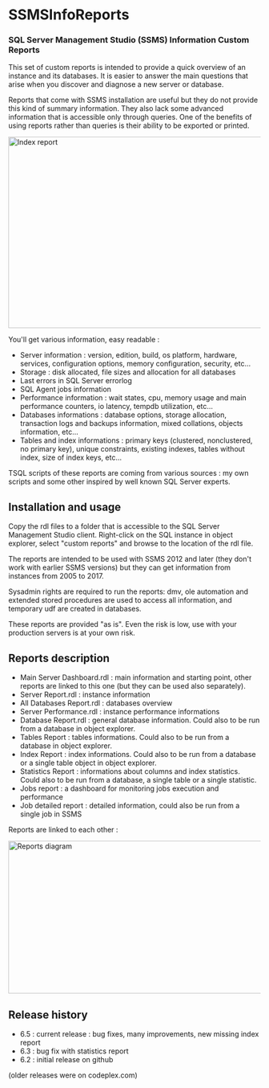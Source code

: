 # SSMSInfoReports
<h3>SQL Server Management Studio (SSMS) Information Custom Reports</h3>

This set of custom reports is intended to provide a quick overview of an instance and its databases. It is easier to answer the main questions that arise when you discover and diagnose a new server or database.

Reports that come with SSMS installation are useful but they do not provide this kind of summary information. They also lack some advanced information that is accessible only through queries. One of the benefits of using reports rather than queries is their ability to be exported or printed.

<p><img src="http://blog.datafly.pro/public/images/SSMSInfoReports/SSMSInfoReportSample.jpg" alt="Index report" width="605" height="381" /></p>

You'll get various information, easy readable :
<ul>
<li>Server information : version, edition, build, os platform, hardware, services, configuration options, memory configuration, security, etc… </li>
<li>Storage : disk allocated, file sizes and allocation for all databases </li>
<li>Last errors in SQL Server errorlog </li>
<li>SQL Agent jobs information  </li>
<li>Performance information : wait states, cpu, memory usage and main performance counters, io latency, tempdb utilization, etc… </li>
<li>Databases informations : database options, storage allocation, transaction logs and backups information, mixed collations, objects information, etc... </li>
<li>Tables and index informations : primary keys (clustered, nonclustered, no primary key), unique constraints, existing indexes, tables without index, size of index keys, etc… </li> </ul>

TSQL scripts of these reports are coming from various sources : my own scripts and some other inspired by well known SQL Server experts.

<h2>Installation and usage</h2>
Copy the rdl files to a folder that is accessible to the SQL Server Management Studio client. Right-click on the SQL instance in object explorer, select "custom reports" and browse to the location of the rdl file.

The reports are intended to be used with SSMS 2012 and later (they don't work with earlier SSMS versions) but they can get information from instances from 2005 to 2017.

Sysadmin rights are required to run the reports: dmv, ole automation and extended stored procedures are used to access all information, and temporary udf are created in databases.

These reports are provided "as is". Even the risk is low, use with your production servers is at your own risk.

<h2>Reports description</h2>
<ul>
<li>Main Server Dashboard.rdl : main information and starting point, other reports are linked to this one  (but they can be used also separately). 
<li>Server Report.rdl : instance information </li>
<li>All Databases Report.rdl : databases overview </li>
<li>Server Performance.rdl : instance performance informations </li>
<li>Database Report.rdl : general database information. Could also to be run from a database in object explorer. </li>
<li>Tables Report : tables informations. Could also to be run from a database in object explorer. </li>
<li>Index Report : index informations. Could also to be run from a database or a single table object in object explorer. </li>
<li>Statistics Report : informations about columns and index statistics. Could also to be run from a database, a single table or a single statistic. </li>
<li>Jobs report : a dashboard for monitoring jobs execution and performance </li>
<li>Job detailed report : detailed information, could also be run from a single job in SSMS </li>
</ul>
Reports are linked to each other : 
<p><img src="http://blog.datafly.pro/public/images/SSMSInfoReports/SSMSInfoReportDiagram.jpg" alt="Reports diagram" width="589" height="304" /></p>
<h2>Release history</h2>
<ul>
  <li>6.5 : current release : bug fixes, many improvements, new missing index report</li>
  <li>6.3 : bug fix with statistics report</li>
  <li>6.2 : initial release on github</li></ul>
(older releases were on codeplex.com)
